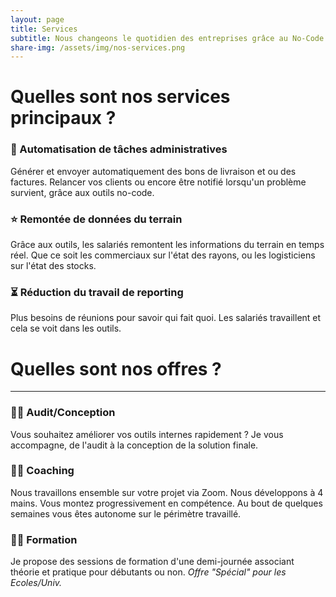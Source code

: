 ```yaml
---
layout: page
title: Services
subtitle: Nous changeons le quotidien des entreprises grâce au No-Code.
share-img: /assets/img/nos-services.png
---
```


# Quelles sont nos services principaux ?


### 🤖 Automatisation de tâches administratives

Générer et envoyer automatiquement des bons de livraison et ou des factures. Relancer vos clients ou encore être notifié lorsqu'un problème survient, grâce aux outils no-code.

### ⭐️ Remontée de données du terrain

Grâce aux outils, les salariés remontent les informations du terrain en temps réel. Que ce soit les commerciaux sur l'état des rayons, ou les logisticiens sur l'état des stocks.

### ⏳  Réduction du travail de reporting

Plus besoins de réunions pour savoir qui fait quoi. Les salariés travaillent et cela se voit dans les outils.


# Quelles sont nos offres ?

---

### 🧑‍💻 Audit/Conception

Vous souhaitez améliorer vos outils internes rapidement ? Je vous accompagne, de l'audit à la conception de la solution finale.

### 💁‍♂️ Coaching

Nous travaillons ensemble sur votre projet via Zoom. Nous développons à 4 mains. Vous montez progressivement en compétence. Au bout de quelques semaines vous êtes autonome sur le périmètre travaillé.

### 👨‍🏫 Formation

Je propose des sessions de formation d'une demi-journée associant théorie et pratique pour débutants ou non.
*Offre "Spécial" pour les Ecoles/Univ.*
